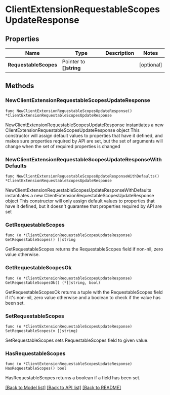# ClientExtensionRequestableScopesUpdateResponse

## Properties

Name | Type | Description | Notes
------------ | ------------- | ------------- | -------------
**RequestableScopes** | Pointer to **[]string** |  | [optional] 

## Methods

### NewClientExtensionRequestableScopesUpdateResponse

`func NewClientExtensionRequestableScopesUpdateResponse() *ClientExtensionRequestableScopesUpdateResponse`

NewClientExtensionRequestableScopesUpdateResponse instantiates a new ClientExtensionRequestableScopesUpdateResponse object
This constructor will assign default values to properties that have it defined,
and makes sure properties required by API are set, but the set of arguments
will change when the set of required properties is changed

### NewClientExtensionRequestableScopesUpdateResponseWithDefaults

`func NewClientExtensionRequestableScopesUpdateResponseWithDefaults() *ClientExtensionRequestableScopesUpdateResponse`

NewClientExtensionRequestableScopesUpdateResponseWithDefaults instantiates a new ClientExtensionRequestableScopesUpdateResponse object
This constructor will only assign default values to properties that have it defined,
but it doesn't guarantee that properties required by API are set

### GetRequestableScopes

`func (o *ClientExtensionRequestableScopesUpdateResponse) GetRequestableScopes() []string`

GetRequestableScopes returns the RequestableScopes field if non-nil, zero value otherwise.

### GetRequestableScopesOk

`func (o *ClientExtensionRequestableScopesUpdateResponse) GetRequestableScopesOk() (*[]string, bool)`

GetRequestableScopesOk returns a tuple with the RequestableScopes field if it's non-nil, zero value otherwise
and a boolean to check if the value has been set.

### SetRequestableScopes

`func (o *ClientExtensionRequestableScopesUpdateResponse) SetRequestableScopes(v []string)`

SetRequestableScopes sets RequestableScopes field to given value.

### HasRequestableScopes

`func (o *ClientExtensionRequestableScopesUpdateResponse) HasRequestableScopes() bool`

HasRequestableScopes returns a boolean if a field has been set.


[[Back to Model list]](../README.md#documentation-for-models) [[Back to API list]](../README.md#documentation-for-api-endpoints) [[Back to README]](../README.md)


